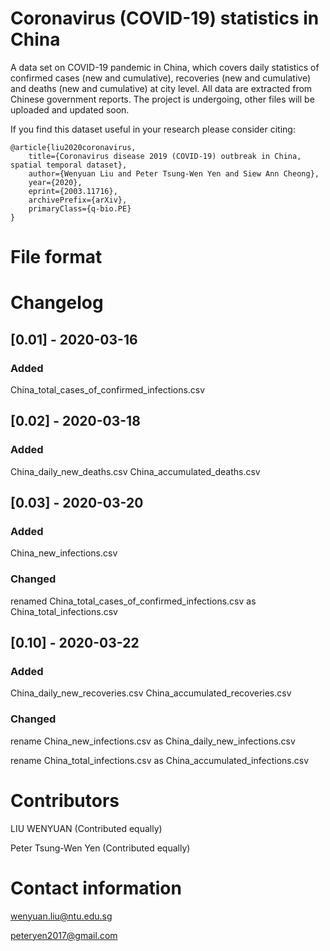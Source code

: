 # Coronavirus (COVID-19) statistics in China

A data set on COVID-19 pandemic in China, which covers daily statistics of confirmed cases (new and cumulative), recoveries (new and cumulative) and deaths (new and cumulative) at city level.
All data are extracted from Chinese government reports.
The project is undergoing, other files will be uploaded and updated soon.

If you find this dataset useful in your research please consider citing:

    @article{liu2020coronavirus,
        title={Coronavirus disease 2019 (COVID-19) outbreak in China, spatial temporal dataset},
        author={Wenyuan Liu and Peter Tsung-Wen Yen and Siew Ann Cheong},
        year={2020},
        eprint={2003.11716},
        archivePrefix={arXiv},
        primaryClass={q-bio.PE}
    }

# File format

# Changelog

## [0.01] - 2020-03-16

### Added
China_total_cases_of_confirmed_infections.csv

## [0.02] - 2020-03-18

### Added
China_daily_new_deaths.csv
China_accumulated_deaths.csv

## [0.03] - 2020-03-20

### Added
China_new_infections.csv

### Changed
renamed China_total_cases_of_confirmed_infections.csv as China_total_infections.csv

## [0.10] - 2020-03-22

### Added
China_daily_new_recoveries.csv
China_accumulated_recoveries.csv

### Changed
rename China_new_infections.csv as China_daily_new_infections.csv

rename China_total_infections.csv as China_accumulated_infections.csv

# Contributors
LIU WENYUAN (Contributed equally)

Peter Tsung-Wen Yen (Contributed equally)

# Contact information
wenyuan.liu@ntu.edu.sg

peteryen2017@gmail.com

